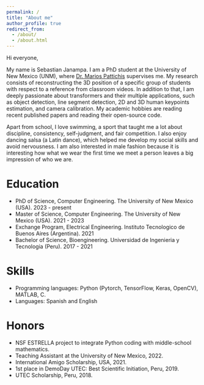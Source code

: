 ```yaml
---
permalink: /
title: "About me"
author_profile: true
redirect_from: 
  - /about/
  - /about.html
---
```


Hi everyone,

My name is Sebastian Janampa. I am a PhD student at the University of New Mexico (UNM), where [Dr. Marios Pattichis](https://scholar.google.com/citations?user=QjpKRaAAAAAJ&hl) supervises me. My research consists of reconstructing the 3D position of a specific group of students with respect to a reference from classroom videos. In addition to that, I am deeply passionate about transformers and their multiple applications, such as object detection, line segment detection, 2D and 3D human keypoints estimation, and camera calibration. My academic hobbies are reading recent published papers and reading their open-source code. 

Apart from school, I love swimming, a sport that taught me a lot about discipline, consistency, self-judgment, and fair competition. I also enjoy dancing salsa (a Latin dance), which helped me develop my social skills and avoid nervousness. I am also interested in male fashion because it is interesting how what we wear the first time we meet a person leaves a big impression of who we are. 

Education
======
* PhD of Science, Computer Engineering. The University of New Mexico (USA). 2023 - present
* Master of Science, Computer Engineering. The University of New Mexico (USA). 2021 - 2023
* Exchange Program, Electrical Engineering. Instituto Tecnologico de Buenos Aires (Argentina). 2021
* Bachelor of Science, Bioengineering. Universidad de Ingenieria y Tecnologia (Peru). 2017 - 2021

Skills
======
* Programming languages: Python (Pytorch, TensorFlow, Keras, OpenCV), MATLAB, C.
* Languages: Spanish and English 
  
Honors
======
* NSF ESTRELLA project to integrate Python coding with middle-school mathematics.
* Teaching Assistant at the University of New Mexico, 2022.
* International Amigo Scholarship, USA, 2021.
* 1st place in DemoDay UTEC: Best Scientific Initiation, Peru, 2019.
* UTEC Scholarship, Peru, 2018.
